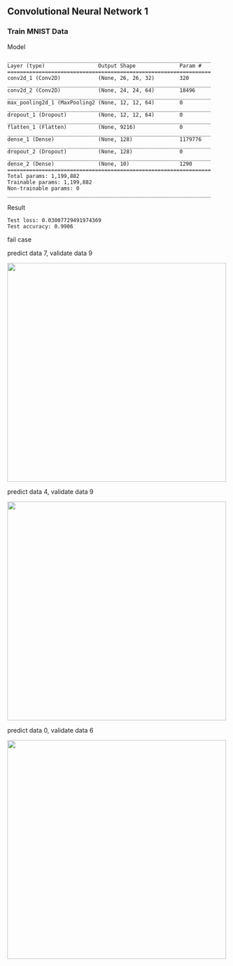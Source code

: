 ## Convolutional Neural Network 1

### Train MNIST Data

Model
```
_________________________________________________________________
Layer (type)                 Output Shape              Param #   
=================================================================
conv2d_1 (Conv2D)            (None, 26, 26, 32)        320       
_________________________________________________________________
conv2d_2 (Conv2D)            (None, 24, 24, 64)        18496     
_________________________________________________________________
max_pooling2d_1 (MaxPooling2 (None, 12, 12, 64)        0         
_________________________________________________________________
dropout_1 (Dropout)          (None, 12, 12, 64)        0         
_________________________________________________________________
flatten_1 (Flatten)          (None, 9216)              0         
_________________________________________________________________
dense_1 (Dense)              (None, 128)               1179776   
_________________________________________________________________
dropout_2 (Dropout)          (None, 128)               0         
_________________________________________________________________
dense_2 (Dense)              (None, 10)                1290      
=================================================================
Total params: 1,199,882
Trainable params: 1,199,882
Non-trainable params: 0
_________________________________________________________________
```


Result
```
Test loss: 0.03007729491974369
Test accuracy: 0.9906
```

fail case

predict data 7, validate data 9

<img width=500 src="https://user-images.githubusercontent.com/44635266/63226711-6752e400-c218-11e9-9fdd-a61daf60c697.png">

predict data 4, validate data 9

<img width=500 src="https://user-images.githubusercontent.com/44635266/63226712-7174e280-c218-11e9-827b-417ce5874b86.png">

predict data 0, validate data 6

<img width=500 src="https://user-images.githubusercontent.com/44635266/63226714-7cc80e00-c218-11e9-9c7a-19bb80ed51bf.png">